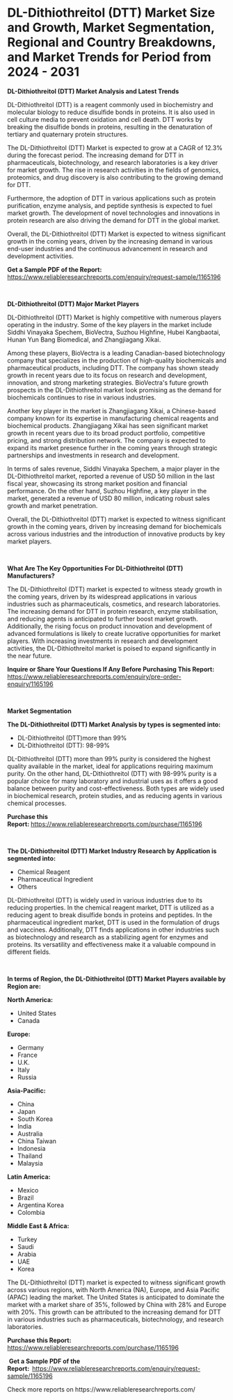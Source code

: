 <p><h1>DL-Dithiothreitol (DTT) Market Size and Growth, Market Segmentation, Regional and Country Breakdowns, and Market Trends for Period from 2024 -  2031</h1></p><p><strong>DL-Dithiothreitol (DTT) Market Analysis and Latest Trends</strong></p>
<p><p>DL-Dithiothreitol (DTT) is a reagent commonly used in biochemistry and molecular biology to reduce disulfide bonds in proteins. It is also used in cell culture media to prevent oxidation and cell death. DTT works by breaking the disulfide bonds in proteins, resulting in the denaturation of tertiary and quaternary protein structures.</p><p>The DL-Dithiothreitol (DTT) Market is expected to grow at a CAGR of 12.3% during the forecast period. The increasing demand for DTT in pharmaceuticals, biotechnology, and research laboratories is a key driver for market growth. The rise in research activities in the fields of genomics, proteomics, and drug discovery is also contributing to the growing demand for DTT.</p><p>Furthermore, the adoption of DTT in various applications such as protein purification, enzyme analysis, and peptide synthesis is expected to fuel market growth. The development of novel technologies and innovations in protein research are also driving the demand for DTT in the global market.</p><p>Overall, the DL-Dithiothreitol (DTT) Market is expected to witness significant growth in the coming years, driven by the increasing demand in various end-user industries and the continuous advancement in research and development activities.</p></p>
<p><strong>Get a Sample PDF of the Report:&nbsp;</strong> <a href="https://www.reliableresearchreports.com/enquiry/request-sample/1165196">https://www.reliableresearchreports.com/enquiry/request-sample/1165196</a></p>
<p>&nbsp;</p>
<p><strong>DL-Dithiothreitol (DTT) Major Market Players</strong></p>
<p><p>DL-Dithiothreitol (DTT) Market is highly competitive with numerous players operating in the industry. Some of the key players in the market include Siddhi Vinayaka Spechem, BioVectra, Suzhou Highfine, Hubei Kangbaotai, Hunan Yun Bang Biomedical, and Zhangjiagang Xikai.</p><p>Among these players, BioVectra is a leading Canadian-based biotechnology company that specializes in the production of high-quality biochemicals and pharmaceutical products, including DTT. The company has shown steady growth in recent years due to its focus on research and development, innovation, and strong marketing strategies. BioVectra's future growth prospects in the DL-Dithiothreitol market look promising as the demand for biochemicals continues to rise in various industries.</p><p>Another key player in the market is Zhangjiagang Xikai, a Chinese-based company known for its expertise in manufacturing chemical reagents and biochemical products. Zhangjiagang Xikai has seen significant market growth in recent years due to its broad product portfolio, competitive pricing, and strong distribution network. The company is expected to expand its market presence further in the coming years through strategic partnerships and investments in research and development.</p><p>In terms of sales revenue, Siddhi Vinayaka Spechem, a major player in the DL-Dithiothreitol market, reported a revenue of USD 50 million in the last fiscal year, showcasing its strong market position and financial performance. On the other hand, Suzhou Highfine, a key player in the market, generated a revenue of USD 80 million, indicating robust sales growth and market penetration.</p><p>Overall, the DL-Dithiothreitol (DTT) market is expected to witness significant growth in the coming years, driven by increasing demand for biochemicals across various industries and the introduction of innovative products by key market players.</p></p>
<p>&nbsp;</p>
<p><strong>What Are The Key Opportunities For DL-Dithiothreitol (DTT) Manufacturers?</strong></p>
<p><p>The DL-Dithiothreitol (DTT) market is expected to witness steady growth in the coming years, driven by its widespread applications in various industries such as pharmaceuticals, cosmetics, and research laboratories. The increasing demand for DTT in protein research, enzyme stabilisation, and reducing agents is anticipated to further boost market growth. Additionally, the rising focus on product innovation and development of advanced formulations is likely to create lucrative opportunities for market players. With increasing investments in research and development activities, the DL-Dithiothreitol market is poised to expand significantly in the near future.</p></p>
<p><strong>Inquire or Share Your Questions If Any Before Purchasing This Report:</strong> <a href="https://www.reliableresearchreports.com/enquiry/pre-order-enquiry/1165196">https://www.reliableresearchreports.com/enquiry/pre-order-enquiry/1165196</a></p>
<p>&nbsp;</p>
<p><strong>Market Segmentation</strong></p>
<p><strong>The DL-Dithiothreitol (DTT) Market Analysis by types is segmented into:</strong></p>
<p><ul><li>DL-Dithiothreitol (DTT)more than 99%</li><li>DL-Dithiothreitol (DTT): 98-99%</li></ul></p>
<p><p>DL-Dithiothreitol (DTT) more than 99% purity is considered the highest quality available in the market, ideal for applications requiring maximum purity. On the other hand, DL-Dithiothreitol (DTT) with 98-99% purity is a popular choice for many laboratory and industrial uses as it offers a good balance between purity and cost-effectiveness. Both types are widely used in biochemical research, protein studies, and as reducing agents in various chemical processes.</p></p>
<p><strong>Purchase this Report:&nbsp;</strong><a href="https://www.reliableresearchreports.com/purchase/1165196">https://www.reliableresearchreports.com/purchase/1165196</a></p>
<p>&nbsp;</p>
<p><strong>The DL-Dithiothreitol (DTT) Market Industry Research by Application is segmented into:</strong></p>
<p><ul><li>Chemical Reagent</li><li>Pharmaceutical Ingredient</li><li>Others</li></ul></p>
<p><p>DL-Dithiothreitol (DTT) is widely used in various industries due to its reducing properties. In the chemical reagent market, DTT is utilized as a reducing agent to break disulfide bonds in proteins and peptides. In the pharmaceutical ingredient market, DTT is used in the formulation of drugs and vaccines. Additionally, DTT finds applications in other industries such as biotechnology and research as a stabilizing agent for enzymes and proteins. Its versatility and effectiveness make it a valuable compound in different fields.</p></p>
<p>&nbsp;</p>
<p><strong>In terms of Region, the DL-Dithiothreitol (DTT) Market Players available by Region are:</strong></p>
<p>
    <p> <strong> North America: </strong>
        <ul>
            <li>United States</li>
            <li>Canada</li>
        </ul>
        </p> 
    <p> <strong> Europe: </strong>
        <ul>
            <li>Germany</li>
            <li>France</li>
            <li>U.K.</li>
            <li>Italy</li>
            <li>Russia</li>
        </ul>
        </p> 
    <p> <strong> Asia-Pacific: </strong>
        <ul>
            <li>China</li>
            <li>Japan</li>
            <li>South Korea</li>
            <li>India</li>
            <li>Australia</li>
            <li>China Taiwan</li>
            <li>Indonesia</li>
            <li>Thailand</li>
            <li>Malaysia</li>
        </ul>
        </p> 
    <p> <strong> Latin America: </strong>
        <ul>
            <li>Mexico</li>
            <li>Brazil</li>
            <li>Argentina Korea</li>
            <li>Colombia</li>
        </ul>
        </p> 
    <p> <strong> Middle East & Africa: </strong>
        <ul>
            <li>Turkey</li>
            <li>Saudi</li>
            <li>Arabia</li>
            <li>UAE</li>
            <li>Korea</li>
        </ul>
    </p>
    </p>
<p><p>The DL-Dithiothreitol (DTT) market is expected to witness significant growth across various regions, with North America (NA), Europe, and Asia Pacific (APAC) leading the market. The United States is anticipated to dominate the market with a market share of 35%, followed by China with 28% and Europe with 20%. This growth can be attributed to the increasing demand for DTT in various industries such as pharmaceuticals, biotechnology, and research laboratories.</p></p>
<p><strong>Purchase this Report: </strong><a href="https://www.reliableresearchreports.com/purchase/1165196">https://www.reliableresearchreports.com/purchase/1165196</a></p>
<p>&nbsp;<strong>Get a Sample PDF of the Report:&nbsp;&nbsp;</strong><a href="https://www.reliableresearchreports.com/enquiry/request-sample/1165196">https://www.reliableresearchreports.com/enquiry/request-sample/1165196</a></p>
<p><strong></strong></p>
<p>Check more reports on https://www.reliableresearchreports.com/</p>